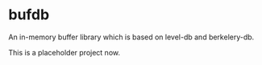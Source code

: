# bufdb

An in-memory buffer library which is based on level-db and berkelery-db.

This is a placeholder project now.
